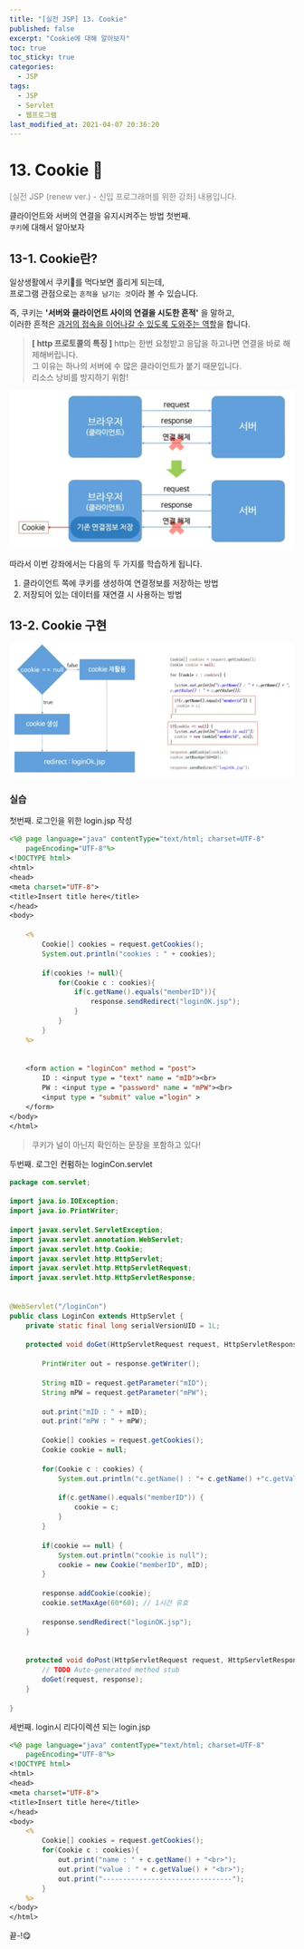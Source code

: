 ```yaml
---
title: "[실전 JSP] 13. Cookie"
published: false
excerpt: "Cookie에 대해 알아보자"
toc: true
toc_sticky: true
categories:
  - JSP
tags:
  - JSP
  - Servlet
  - 웹프로그램
last_modified_at: 2021-04-07 20:36:20
---
```


# 13. Cookie 🍪
<span style="color:grey">[실전 JSP (renew ver.) - 신입 프로그래머를 위한 강좌] 내용입니다.</span>

클라이언트와 서버의 연결을 유지시켜주는 방법 첫번째.  
`쿠키`에 대해서 알아보자  

## 13-1. Cookie란?
  
일상생활에서 쿠키🍪를 먹다보면 흘리게 되는데,  
프로그램 관점으로는 `흔적을 남기는 것`이라 볼 수 있습니다.  
  
즉, 쿠키는 **'서버와 클라이언트 사이의 연결을 시도한 흔적'** 을 말하고,  
이러한 흔적은 <u>과거의 접속을 이어나갈 수 있도록 도와주는 역할</u>을 합니다.  
  
>**[ http 프로토콜의 특징 ]**
> http는 한번 요청받고 응답을 하고나면 연결을 바로 해제해버립니다.  
> 그 이유는 하나의 서버에 수 많은 클라이언트가 붙기 때문입니다.  
> 리소스 낭비를 방지하기 위함!
  
![이미지](/assets/images/JSP&Servlet/실전JSP/13강/13강_1.png)
  
따라서 이번 강좌에서는 다음의 두 가지를 학습하게 됩니다.  
1. 클라이언트 쪽에 쿠키를 생성하여 연결정보를 저장하는 방법  
2. 저장되어 있는 데이터를 재연결 시 사용하는 방법
  
## 13-2. Cookie 구현
![이미지](/assets/images/JSP&Servlet/실전JSP/13강/13강_2.png)  
  
### 실습
첫번째. 로그인을 위한 login.jsp 작성  
   
```jsp
<%@ page language="java" contentType="text/html; charset=UTF-8"
    pageEncoding="UTF-8"%>
<!DOCTYPE html>
<html>
<head>
<meta charset="UTF-8">
<title>Insert title here</title>
</head>
<body>

	<%
		Cookie[] cookies = request.getCookies();
		System.out.println("cookies : " + cookies);
	
		if(cookies != null){
			for(Cookie c : cookies){
				if(c.getName().equals("memberID")){
					response.sendRedirect("loginOK.jsp");
				}
			}
		}
	%>
	
	
	<form action = "loginCon" method = "post">
		ID : <input type = "text" name = "mID"><br>
		PW : <input type = "password" name = "mPW"><br>
		<input type = "submit" value ="login" >
	</form>
</body>
</html>
```
> 쿠키가 널이 아닌지 확인하는 문장을 포함하고 있다!

두번째. 로그인 컨펌하는 loginCon.servlet

```java
package com.servlet;

import java.io.IOException;
import java.io.PrintWriter;

import javax.servlet.ServletException;
import javax.servlet.annotation.WebServlet;
import javax.servlet.http.Cookie;
import javax.servlet.http.HttpServlet;
import javax.servlet.http.HttpServletRequest;
import javax.servlet.http.HttpServletResponse;


@WebServlet("/loginCon")
public class LoginCon extends HttpServlet {
	private static final long serialVersionUID = 1L;

	protected void doGet(HttpServletRequest request, HttpServletResponse response) throws ServletException, IOException {
		
		PrintWriter out = response.getWriter();
		
		String mID = request.getParameter("mID");
		String mPW = request.getParameter("mPW");
		
		out.print("mID : " + mID);
		out.print("mPW : " + mPW);
		
		Cookie[] cookies = request.getCookies();
		Cookie cookie = null;
		
		for(Cookie c : cookies) {
			System.out.println("c.getName() : "+ c.getName() +"c.getValue() : "+ c.getValue());
			
			if(c.getName().equals("memberID")) {
				cookie = c;
			}
		}
		
		if(cookie == null) {
			System.out.println("cookie is null");
			cookie = new Cookie("memberID", mID);
		}
		
		response.addCookie(cookie);
		cookie.setMaxAge(60*60); // 1시간 유효
		
		response.sendRedirect("loginOK.jsp");
	}


	protected void doPost(HttpServletRequest request, HttpServletResponse response) throws ServletException, IOException {
		// TODO Auto-generated method stub
		doGet(request, response);
	}

}
```

세번째. login시 리다이렉션 되는 login.jsp  
   
```jsp
<%@ page language="java" contentType="text/html; charset=UTF-8"
    pageEncoding="UTF-8"%>
<!DOCTYPE html>
<html>
<head>
<meta charset="UTF-8">
<title>Insert title here</title>
</head>
<body>
	<%
		Cookie[] cookies = request.getCookies();
		for(Cookie c : cookies){
			out.print("name : " + c.getName() + "<br>");
			out.print("value : " + c.getValue() + "<br>");
			out.print("--------------------------------");
		}
	%>
</body>
</html>
```
  
끝-!😋  

